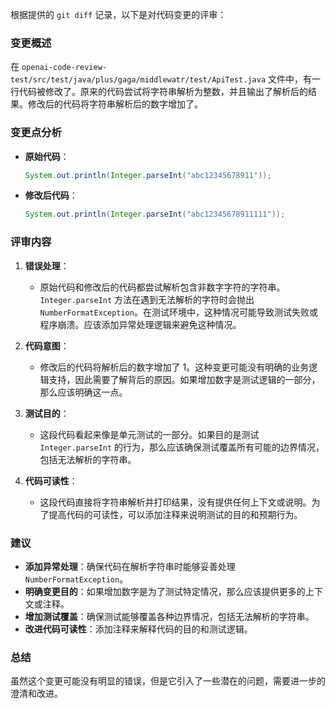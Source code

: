 根据提供的 `git diff` 记录，以下是对代码变更的评审：

### 变更概述
在 `openai-code-review-test/src/test/java/plus/gaga/middlewatr/test/ApiTest.java` 文件中，有一行代码被修改了。原来的代码尝试将字符串解析为整数，并且输出了解析后的结果。修改后的代码将字符串解析后的数字增加了。

### 变更点分析
- **原始代码**：
  ```java
  System.out.println(Integer.parseInt("abc12345678911"));
  ```
- **修改后代码**：
  ```java
  System.out.println(Integer.parseInt("abc12345678911111"));
  ```

### 评审内容
1. **错误处理**：
   - 原始代码和修改后的代码都尝试解析包含非数字字符的字符串。`Integer.parseInt` 方法在遇到无法解析的字符时会抛出 `NumberFormatException`。在测试环境中，这种情况可能导致测试失败或程序崩溃。应该添加异常处理逻辑来避免这种情况。

2. **代码意图**：
   - 修改后的代码将解析后的数字增加了 1。这种变更可能没有明确的业务逻辑支持，因此需要了解背后的原因。如果增加数字是测试逻辑的一部分，那么应该明确这一点。

3. **测试目的**：
   - 这段代码看起来像是单元测试的一部分。如果目的是测试 `Integer.parseInt` 的行为，那么应该确保测试覆盖所有可能的边界情况，包括无法解析的字符串。

4. **代码可读性**：
   - 这段代码直接将字符串解析并打印结果，没有提供任何上下文或说明。为了提高代码的可读性，可以添加注释来说明测试的目的和预期行为。

### 建议
- **添加异常处理**：确保代码在解析字符串时能够妥善处理 `NumberFormatException`。
- **明确变更目的**：如果增加数字是为了测试特定情况，那么应该提供更多的上下文或注释。
- **增加测试覆盖**：确保测试能够覆盖各种边界情况，包括无法解析的字符串。
- **改进代码可读性**：添加注释来解释代码的目的和测试逻辑。

### 总结
虽然这个变更可能没有明显的错误，但是它引入了一些潜在的问题，需要进一步的澄清和改进。